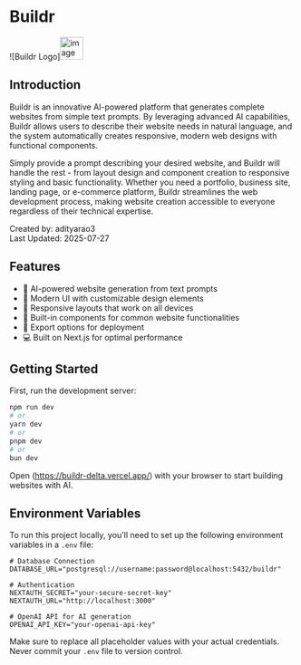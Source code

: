 # Buildr

![Buildr Logo]<img width="41" height="40" alt="image" src="https://github.com/user-attachments/assets/099bec03-1d2f-4f4e-901a-1c8119f7921d" />


## Introduction

Buildr is an innovative AI-powered platform that generates complete websites from simple text prompts. By leveraging advanced AI capabilities, Buildr allows users to describe their website needs in natural language, and the system automatically creates responsive, modern web designs with functional components.

Simply provide a prompt describing your desired website, and Buildr will handle the rest - from layout design and component creation to responsive styling and basic functionality. Whether you need a portfolio, business site, landing page, or e-commerce platform, Buildr streamlines the web development process, making website creation accessible to everyone regardless of their technical expertise.

Created by: adityarao3  
Last Updated: 2025-07-27

## Features

- 🤖 AI-powered website generation from text prompts
- 🎨 Modern UI with customizable design elements
- 📱 Responsive layouts that work on all devices
- 🔌 Built-in components for common website functionalities
- 🚀 Export options for deployment
- 💻 Built on Next.js for optimal performance

## Getting Started

First, run the development server:

```bash
npm run dev
# or
yarn dev
# or
pnpm dev
# or
bun dev
```

Open (https://buildr-delta.vercel.app/) with your browser to start building websites with AI.

## Environment Variables

To run this project locally, you'll need to set up the following environment variables in a `.env` file:

```
# Database Connection
DATABASE_URL="postgresql://username:password@localhost:5432/buildr"

# Authentication
NEXTAUTH_SECRET="your-secure-secret-key"
NEXTAUTH_URL="http://localhost:3000"

# OpenAI API for AI generation
OPENAI_API_KEY="your-openai-api-key"

```

Make sure to replace all placeholder values with your actual credentials. Never commit your `.env` file to version control.
